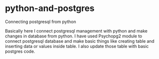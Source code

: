 # python-and-postgres

Connecting postgresql from python

Basically here I connect postgresql management with python and make changes in database from python.
I have used Psychopg2 module to connect postgresql database and make basic things like creating
table and inserting data or values inside table. I also update those table with basic postgres code.

